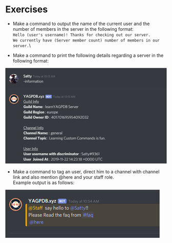 # Exercises

* Make a command to output the name of the current user and the number of members in the server in the following format:\
  `Hello (user's username)! Thanks for checking out our server.`\
  `We currently have (Server member count) number of members in our server.`\

* Make a command to print the following details regarding a server in the following format:

![](<../../.gitbook/assets/image (2).png>)

* Make a command to tag an user, direct him to a channel with channel link and also mention @here and your staff role. \
  Example output is as follows:

![](<../../.gitbook/assets/image (3).png>)
